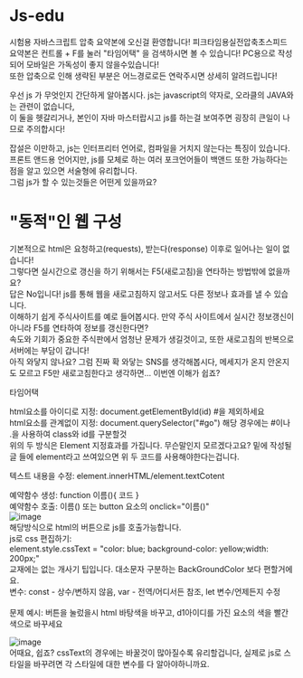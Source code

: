 # Js-edu
시험용 자바스크립트 압축 요약본에 오신걸 환영합니다!
피크타임용실전압축초스피드 요약본은 컨트롤 + F를 눌러 "타임어택" 을 검색하시면 볼 수 있습니다!
PC용으로 작성되어 모바일은 가독성이 좋지 않을수있습니다!<br>
또한 압축으로 인해 생략된 부분은 어느경로로든 연락주시면 상세히 알려드립니다!

우선 js 가 무엇인지 간단하게 알아봅시다.
js는 javascript의 약자로, 오라클의 JAVA와는 관련이 없습니다, <br> 
이 둘을 헷갈리거나, 본인이 자바 마스터랍시고 js를 하는걸 보여주면 굉장히 큰일이 나므로 주의합시다!

잡설은 이만하고, js는 인터프리터 언어로, 컴파일을 거치지 않는다는 특징이 있습니다.<br>
프론트 앤드용 언어지만, js를 모체로 하는 여러 포크언어들이 백앤드 또한 가능하다는 점을 알고 있으면 서술형에 유리합니다.<br>
그럼 js가 할 수 있는것들은 어떤게 있을까요?

# "동적"인 웹 구성
기본적으로 html은 요청하고(requests), 받는다(response) 이후로 일어나는 일이 없습니다!<br>
그렇다면 실시간으로 갱신을 하기 위해서는 F5(새로고침)을 연타하는 방법밖에 없을까요?<br>
답은 No입니다! js를 통해 웹을 새로고침하지 않고서도 다른 정보나 효과를 낼 수 있습니다. <br>
이해하기 쉽게 주식사이트를 예로 들어봅시다. 만약 주식 사이트에서 실시간 정보갱신이 아니라 F5를 연타하여 정보를 갱신한다면?<br>
속도와 기회가 중요한 주식판에서 엄청난 문제가 생길것이고, 또한 새로고침의 반복으로 서버에는 부담이 갑니다!<br>
아직 와닿지 않나요? 그럼 진짜 확 와닿는 SNS를 생각해봅시다, 메세지가 온지 안온지도 모르고 F5만 새로고침한다고 생각하면... 이번엔 이해가 쉽죠?<br>

타임어택

html요소를 아이디로 지정: document.getElementById(id) #을 제외하세요<br>
html요소를 관계없이 지정: document.querySelector("#go") 해당 경우에는 #이나 .을 사용하여 class와 id를 구분할것<br>
위의 두 방식은 Element 지정효과를 가집니다. 무슨말인지 모르겠다고요? 밑에 작성될 글 들에 element라고 쓰여있으면 위 두 코드를 사용해야한다는겁니다.<br>

텍스트 내용을 수정: element.innerHTML/element.textCotent<br>

예약함수 생성:
function 이름(){
코드
}
<br>
예약함수 호출:
이름() 또는 button 요소의 onclick="이름()"<br>
![image](https://github.com/snowman6-git/Js-edu/assets/71697301/ba75933a-164b-469c-9901-ac9fa5e11d60)
<br>
해당방식으로 html의 버튼으로 js를 호출가능합니다.<br>
js로 css 편집하기:<br>
element.style.cssText = "color: blue; background-color: yellow;width: 200px;"
<br>
교재에는 없는 개사기 팁입니다. 대소문자 구분하는 BackGroundColor 보다 편할거에요.<br>
변수: const - 상수/변하지 않음, var - 전역/어디서든 참조, let 변수/언제든지 수정<br>
<br>
문제 예시: 버튼을 눌렀을시 html 바탕색을 바꾸고, d1아이디를 가진 요소의 색을 빨간색으로 바꾸세요
<br>

![image](https://github.com/snowman6-git/Js-edu/assets/71697301/b8696411-7fb2-435b-af7e-9290f2920a20)
<br>
어때요, 쉽죠? cssText의 경우에는 바꿀것이 많아질수록 유리할겁니다, 실제로 js로 스타일을 바꾸려면 각 스타일에 대한 변수를 다 알아야하니까요.
